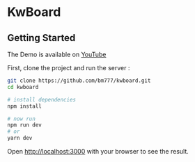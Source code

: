 # KwBoard

## Getting Started

The Demo is available on [YouTube](https://youtu.be/BHGAesNs0pg)

First, clone the project and run the server :

```bash
git clone https://github.com/bm777/kwboard.git
cd kwboard

# install dependencies
npm install

# now run
npm run dev
# or
yarn dev
```


Open [http://localhost:3000](http://localhost:3000) with your browser to see the result.

